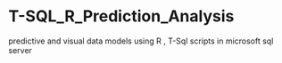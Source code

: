 # T-SQL_R_Prediction_Analysis
predictive and visual data models using R , T-Sql scripts in microsoft sql server
